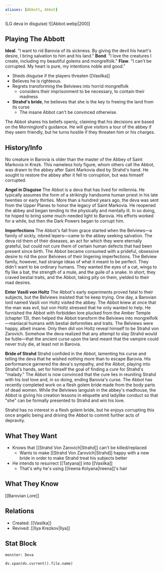 ```yaml
---
aliases: [Abbott, Abbot]
---
```

(LG deva in disguise)
![[Abbot.webp|200]]
## Playing The Abbott
**Ideal**. "I want to rid Barovia of its sickness. By giving the devil his heart's desire, I bring salvation to him and his land."
**Bond**. "I love the creatures I create, including my beautiful golems and mongrelfolk."
**Flaw**. "I can't be corrupted. My heart is pure, my intentions noble and good."

- Sheds disguise if the players threaten [[Vasilka]]
- Believes he is righteous.
- Regrets transforming the Belviews into horrid mongrelfolk
	- considers their imprisonment to be necessary, to contain their madness
- **Strahd's bride**, he believes that she is the key to freeing the land from its curse
	- The insane Abbot can't be convinced otherwise.

The Abbot shares his beliefs openly, claiming that his decisions are based on the Morninglord's guidance. He will give visitors a tour of the abbey if they seem friendly, but he turns hostile if they threaten him or his charges.

## History/Info
No creature in Barovia is older than the master of the Abbey of Saint Markovia in Krezk. This nameless holy figure, whom others call the Abbot, was drawn to the abbey after Saint Markovia died by Strahd's hand. He sought to restore the abbey after it fell to corruption, but was himself corrupted.

**Angel in Disguise**
The Abbot is a deva that has lived for millennia. He typically assumes the form of a strikingly handsome human priest in his late twenties or early thirties. More than a hundred years ago, the deva was sent from the Upper Planes to honor the legacy of Saint Markovia. He reopened the abbey and began tending to the physically and mentally ill. In so doing, he hoped to bring some much-needed light to Barovia. His efforts worked for a while, but then the Dark Powers began to corrupt him.

**Imperfections**
The Abbot's fall from grace started when the Belviews—a family of sickly, inbred lepers—came to the abbey seeking salvation. The deva rid them of their diseases, an act for which they were eternally grateful, but could not cure them of certain human defects that had been present since birth. The Abbot became consumed with a prideful, obsessive desire to rid the poor Belviews of their lingering imperfections. The Belview family, however, had strange ideas of what it meant to be perfect. They didn't want to be ordinary humans. They wanted the eyes of a cat, wings to fly like a bat, the strength of a mule, and the guile of a snake. In short, they craved bestial traits, and the Abbot, taking pity on them, yielded to their mad desires.

**Enter Vasili von Holtz**
The Abbot's early experiments proved fatal to their subjects, but the Belviews insisted that he keep trying. One day, a Barovian lord named Vasili von Holtz visited the abbey. The Abbot knew at once that the man was evil, but von Holtz stressed that he only wanted to help. He furnished the Abbot with forbidden lore plucked from the Amber Temple (chapter 13), then helped the Abbot transform the Belviews into mongrelfolk—maniacal humans with bestial deformities and traits. The Belviews were happy, albeit insane. Only then did von Holtz reveal himself to be Strahd von Zarovich. Somehow the deva realized that any attempt to slay Strahd would be futile—that the ancient curse upon the land meant that the vampire could never truly die, at least not in Barovia.

**Bride of Strahd**
Strahd confided in the Abbot, lamenting his curse and telling the deva that he wished nothing more than to escape Barovia. His performance garnered the deva's sympathy, and the Abbot, playing into Strahd's hands, set for himself the goal of finding a cure for Strahd's "malady." The Abbot is now convinced that the cure lies in reuniting Strahd with his lost love and, in so doing, ending Barovia's curse. The Abbot has recently completed work on a flesh golem bride made from the body parts of dead women. While the Belviews languish in the abbey's madhouse, the Abbot is giving his creation lessons in etiquette and ladylike conduct so that "she" can be formally presented to Strahd and win his love.

Strahd has no interest in a flesh golem bride, but he enjoys corrupting this once angelic being and driving the Abbot to commit further acts of depravity.

## What They Want
- Knows that [[Strahd Von Zarovich|Strahd]] can't be killed/replaced
	- Wants to make [[Strahd Von Zarovich|Strahd]] happy with a new bride in order to make Strahd treat his subjects better
- He intends to resurrect [[Tatyana]] into [[Vasilka]]
	- That's why he's using [[Ireena Kolyana|Ireena]]'s hair

## What They Know
[[Barovian Lore]]

## Relations
- Created: [[Vasilka]]
- Revived: [[Ilya Krezkov|Ilya]]

## Stat Block

```statblock
monster: Deva
```

```dataviewjs
dv.span(dv.current().file.name)
```

